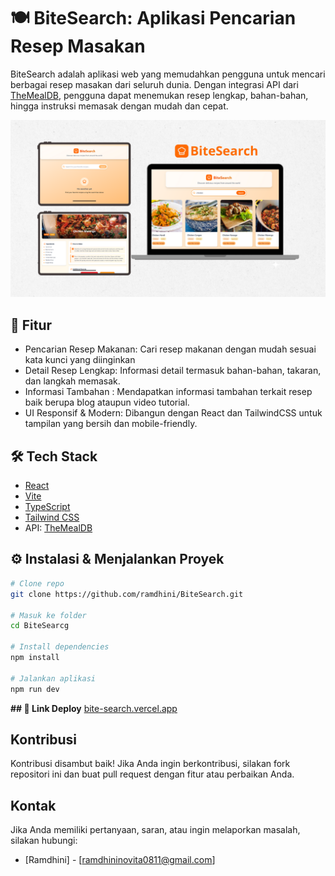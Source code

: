 # 🍽️ BiteSearch: Aplikasi Pencarian Resep Masakan

BiteSearch adalah aplikasi web yang memudahkan pengguna untuk mencari berbagai resep masakan dari seluruh dunia. Dengan integrasi API dari [TheMealDB](https://www.themealdb.com/), pengguna dapat menemukan resep lengkap, bahan-bahan, hingga instruksi memasak dengan mudah dan cepat.

![image alt](https://github.com/ramdhini/BiteSearch/blob/eab569decfc86c44f667f8a9c66ad34cf5f7306b/Mockup.png)

## 🚀 Fitur

- Pencarian Resep Makanan: Cari resep makanan dengan mudah sesuai kata kunci yang diinginkan
- Detail Resep Lengkap: Informasi detail termasuk bahan-bahan, takaran, dan langkah memasak.
- Informasi Tambahan : Mendapatkan informasi tambahan terkait resep baik berupa blog ataupun video tutorial.
- UI Responsif & Modern: Dibangun dengan React dan TailwindCSS untuk tampilan yang bersih dan mobile-friendly.


## 🛠️ Tech Stack
- [React](https://reactjs.org/)
- [Vite](https://vitejs.dev/) 
- [TypeScript](https://www.typescriptlang.org/) 
- [Tailwind CSS](https://tailwindcss.com/) 
- API: [TheMealDB](https://www.themealdb.com/)

## ⚙️ Instalasi & Menjalankan Proyek

```bash
# Clone repo
git clone https://github.com/ramdhini/BiteSearch.git

# Masuk ke folder
cd BiteSearcg

# Install dependencies
npm install

# Jalankan aplikasi
npm run dev
```

**## 📸 Link Deploy**
[bite-search.vercel.app](https://bite-search.vercel.app/)


## Kontribusi

Kontribusi disambut baik! Jika Anda ingin berkontribusi, silakan fork repositori ini dan buat pull request dengan fitur atau perbaikan Anda.



## Kontak

Jika Anda memiliki pertanyaan, saran, atau ingin melaporkan masalah, silakan hubungi:

* [Ramdhini] - [ramdhininovita0811@gmail.com]



